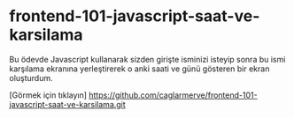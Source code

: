 # frontend-101-javascript-saat-ve-karsilama
Bu ödevde Javascript kullanarak sizden girişte isminizi isteyip sonra bu ismi karşılama ekranına yerleştirerek o anki saati ve günü gösteren bir ekran oluşturdum.

[Görmek için tıklayın]  https://github.com/caglarmerve/frontend-101-javascript-saat-ve-karsilama.git


